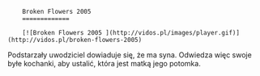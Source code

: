 
        Broken Flowers 2005 
        =============
        
        [![Broken Flowers 2005 ](http://vidos.pl/images/player.gif)](http://vidos.pl/broken-flowers-2005)
        
        
 Podstarzały uwodziciel dowiaduje się, że ma syna. Odwiedza więc swoje byłe kochanki, aby ustalić, która jest matką jego potomka.
    